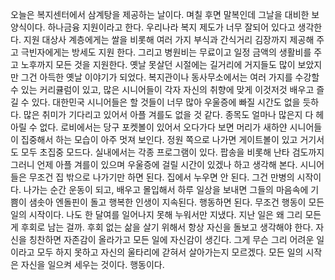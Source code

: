 오늘은 복지센터에서 삼계탕을 제공하는 날이다.
며칠 후면 말복인데 그날을 대비한 보양식이다. 하나금융 지원이라고 한다.
우리나라 복지 제도가 너무 잘되어 있다고 생각한다. 지원 대상사 계층에게는 쌀을
비롯해 여러 가지 부식과 간식거리 김장까지 제공해 주고 극빈자에게는 방세도 지원
한다. 그리고 병원비는 무료이고 일정 금액의 생활비를 주고 노후까지 모든 것을
지원한다. 옛날 못살던 시절에는 길거리에 거지들도 많이 보았지만 그건 아득한 옛날
이야기가 되었다.
복지관이나 동사무소에서는 여러 가지를 수강할 수 있는 커리큘럼이 있고, 많은 
시니어들이 각자 자신의 취향에 맞게 이것저것 배우고 즐길 수 있다.
대한민국 시니어들은 할 것들이 너무 많아 우울증에 빠질 시간도 없을 듯하다.
많은 취미가 기다리고 있어서 아플 겨를도 없을 것 같다.
종목도 얼마나 많은지 다 헤아릴 수 없다. 로비에서는 당구 포켓볼이 있어서 
오다가다 보면 머리가 새하얀 시니어들이 집중해서 하는 모습이 아주 멋져 보인다.
정원 쪽으로 나가면 게이트볼이 있고 거기서도 모두 초집중 모드다.
실내에서는 각종 프로그램이 있다. 팝송을 비롯해 난타 검도까지 그러니 언제
아플 겨를이 있으며 우울증에 걸릴 시간이 있겠나 하고 생각해 본다.
시니어들은 무조건 집 밖으로 나가기만 하면 된다. 집에서 누우면 안 된다. 
그건 만병의 시작이다.
나가는 순간 운동이 되고, 배우고 몰입해서 하루 일상을 보내면 그들의
마음속에 기쁨이 샘솟아 엔돌핀이 돌고 행복한 인생이 지속된다.
행동하면 된다. 무조건 행동이 모든 일의 시작이다.
나도 한 달여를 일어나지 못해 누워서만 지냈다.
지난 일은 왜 그리  모든 게 후회로 남는 걸까.
후회 없는 삶을 살기 위해서 항상 자신을 돌보고 생각해야 한다.
자신을 칭찬하면 자존감이 올라가고 모든 일에 자신감이 생긴다.
그게 무슨 그리 어려운 일이라고 모두 하지 못하고 자신의 울타리에 갇혀서 살아가는지
모르겠다. 모든 일의 시작은 자신을 일으켜 세우는 것이다. 행동이다.